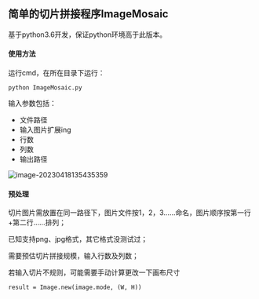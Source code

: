 ## 简单的切片拼接程序ImageMosaic

基于python3.6开发，保证python环境高于此版本。

#### 使用方法

运行cmd，在所在目录下运行：

```
python ImageMosaic.py
```

输入参数包括：

- 文件路径
- 输入图片扩展ing
- 行数
- 列数
- 输出路径

![image-20230418135435359](C:\Users\Admin\AppData\Roaming\Typora\typora-user-images\image-20230418135435359.png)



#### 预处理

切片图片需放置在同一路径下，图片文件按1，2，3……命名，图片顺序按第一行+第二行……排列；

已知支持png、jpg格式，其它格式没测试过；

需要预估切片拼接规模，输入行数及列数；

若输入切片不规则，可能需要手动计算更改一下画布尺寸

```
result = Image.new(image.mode, (W, H))
```

